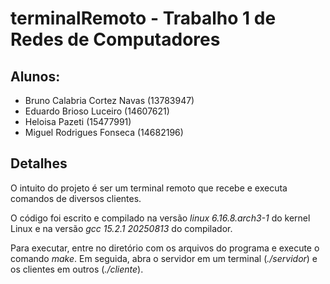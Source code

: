 # terminalRemoto - Trabalho 1 de Redes de Computadores
## Alunos:
- Bruno Calabria Cortez Navas (13783947)
- Eduardo Brioso Luceiro (14607621)
- Heloisa Pazeti (15477991)
- Miguel Rodrigues Fonseca (14682196)

## Detalhes
O intuito do projeto é ser um terminal remoto que recebe e executa comandos de diversos clientes. 

O código foi escrito e compilado na versão _linux 6.16.8.arch3-1_ do kernel Linux e na versão _gcc 15.2.1 20250813_ do compilador.

Para executar, entre no diretório com os arquivos do programa e execute o comando _make_. Em seguida, abra o servidor em um terminal (_./servidor_) e os clientes em outros (_./cliente_).
